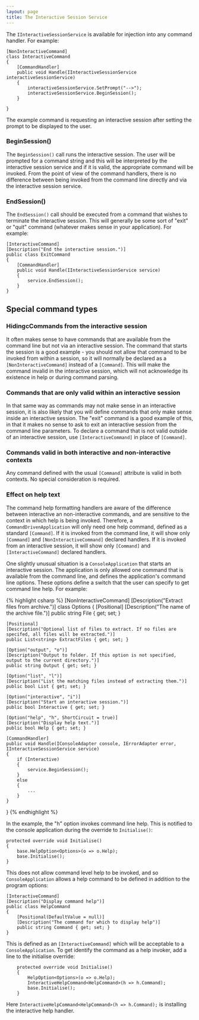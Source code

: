 ```yaml
---
layout: page
title: The Interactive Session Service
---
```


The ```IInteractiveSessionService``` is available for injection into any command handler. For example:

    [NonInteractiveCommand]
    class InteractiveCommand
    {
        [CommandHandler]
        public void Handle(IInteractiveSessionService interactiveSessionService)
        {
            interactiveSessionService.SetPrompt("-->");
            interactiveSessionService.BeginSession();
        }

    }

The example command is requesting an interactive session after setting the prompt to be displayed to the user.

### BeginSession()

The ```BeginSession()``` call runs the interactive session. The user will be prompted for a command string and 
this will be interpreted by the interactive session service and if it is valid, the appropriate command will be
invoked. From the point of view of the command handlers, there is no difference between being invoked from the 
command line directly and via the interactive session service.

### EndSession()

The ```EndSession()``` call should be executed from a command that wishes to terminate the interactive session.
This will generally be some sort of "exit" or "quit" command (whatever makes sense in your application). For example:

    [InteractiveCommand]
    [Description("End the interactive session.")]
    public class ExitCommand
    {
        [CommandHandler]
        public void Handle(IInteractiveSessionService service)
        {
            service.EndSession();
        }
    }

## Special command types

### HidingcCommands from the interactive session

It often makes sense to have commands that are available from the command line but not via an interactive session.
The command that starts the session is a good example - you should not allow that command to be invoked from within
a session, so it will normally be declared as a ```[NonInteractiveCommand]``` instead of a ```[Command]```. This will make the command invalid 
in the interactive session, which will not acknowledge its existence in help or during command parsing.

### Commands that are only valid within an interactive session

In that same way as commands may not make sense in an interactive session, it is also likely that you will define
commands that only make sense inside an interactive session. The "exit" command is a good example of this, in that 
it makes no sense to ask to exit an interactive session from the command line parameters. To declare a command that
is not valid outside of an interactive session, use ```[InteractiveCommand]``` in place of ```[Command]```.
 
### Commands valid in both interactive and non-interactive contexts

Any command defined with the usual ```[Command]``` attribute is valid in both contexts. No special consideration is required. 

### Effect on help text

The command help formatting handlers are aware of the difference between interactive an non-interactive commands, and are
sensitive to the context in which help is being invoked. Therefore, a ```CommandDrivenApplication``` will only need one 
help command, defined as a standard ```[Command]```. If it is invoked from the command line, it will show only ```[Command]```
and ```[NonInteractiveCommand]``` declared handlers. If it is invoked from an interactive session, it will show only
```[Command]``` and ```[InteractiveCommand]``` declared handlers.

One slightly unusual situation is a ```ConsoleApplication``` that starts an interactive session. The application is only allowed
one command that is available from the command line, and defines the application's command line options. These options define a 
switch that the user can specify to get command line help. For example:

{% highlight csharp %}
[NonInteractiveCommand]
[Description("Extract files from archive.")]
class Options
{
    [Positional]
    [Description("The name of the archive file.")]
    public string File { get; set; }

    [Positional]
    [Description("Optional list of files to extract. If no files are specifed, all files will be extracted.")]
    public List<string> ExtractFiles { get; set; }   
    
    [Option("output", "o")]
    [Description("Output to folder. If this option is not specified, output to the current directory.")]
    public string Output { get; set; }
    
    [Option("list", "l")]
    [Description("List the matching files instead of extracting them.")]
    public bool List { get; set; }

    [Option("interactive", "i")]
    [Description("Start an interactive session.")]
    public bool Interactive { get; set; }

    [Option("help", "h", ShortCircuit = true)]
    [Description("Display help text.")]
    public bool Help { get; set; }

    [CommandHandler]
    public void Handle(IConsoleAdapter console, IErrorAdapter error, IInteractiveSessionService service)
    {
        if (Interactive)
        {
            service.BeginSession();
        }
        else
        {
            ...
        }
    }
}
{% endhighlight %}

In the example, the "h" option invokes command line help. This is notified to the console application during the override to ```Initialise()```:

    protected override void Initialise()
    {
        base.HelpOption<Options>(o => o.Help);
        base.Initialise();
    }

This does not allow command level help to be invoked, and so ```ConsoleApplication``` allows a help command to be defined in addition to the program options:


    [InteractiveCommand]
    [Description("Display command help")]
    public class HelpCommand
    {
        [Positional(DefaultValue = null)]
        [Description("The command for which to display help")]
        public string Command { get; set; }
    }

This is defined as an ```[InteractiveCommand]``` which will be acceptable to a ```ConsoleApplication```. To get identify the command as a help invoker, add a line
to the initialise override:

        protected override void Initialise()
        {
            HelpOption<Options>(o => o.Help);
            InteractiveHelpCommand<HelpCommand>(h => h.Command);
            base.Initialise();
        }

Here ```InteractiveHelpCommand<HelpCommand>(h => h.Command);``` is installing the interactive help handler.